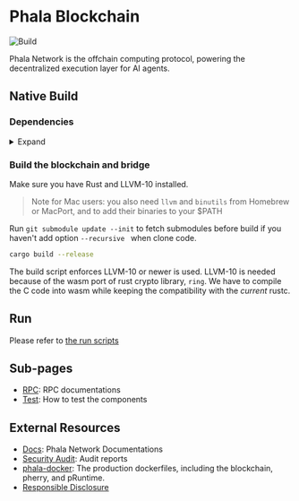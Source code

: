 # Phala Blockchain

![Build](https://github.com/Phala-Network/phala-blockchain/actions/workflows/build.yml/badge.svg)

Phala Network is the offchain computing protocol, powering the decentralized execution layer for AI agents.

## Native Build

### Dependencies

<details><summary>Expand</summary>

- System dependencies
  - Ubuntu (tested with 22.04)
  ```bash
  apt install -y build-essential pkg-config libssl-dev protobuf-compiler
  ```

  - macOS
  ```bash
  brew install protobuf
  ```

  - See [here](https://grpc.io/docs/protoc-installation/) for more protobuf installation options

- Rust

  ```bash
  curl https://sh.rustup.rs -sSf | sh
  ```

- Substrate dependencies:

   ```bash
   git submodule update --init
   sh ./scripts/init.sh
   ```

- LLVM 14

  ```bash
  wget https://apt.llvm.org/llvm.sh
  chmod +x llvm.sh
  ./llvm.sh 14
  ```

</details>

### Build the blockchain and bridge

Make sure you have Rust and LLVM-10 installed.

> Note for Mac users: you also need `llvm` and `binutils` from Homebrew or MacPort, and to add their binaries to your $PATH

Run `git submodule update --init` to fetch submodules before build if you haven't add option `--recursive ` when clone code.

```bash
cargo build --release
```

The build script enforces LLVM-10 or newer is used. LLVM-10 is needed because of the wasm port of rust
crypto library, `ring`. We have to compile the C code into wasm while keeping the compatibility with
the _current_ rustc.

## Run

Please refer to [the run scripts](./scripts/run)

## Sub-pages

- [RPC](./docs/rpc.md): RPC documentations
- [Test](./docs/test.md): How to test the components

## External Resources

- [Docs](https://docs.phala.network): Phala Network Documentations
- [Security Audit](./audit): Audit reports
- [phala-docker](https://github.com/Phala-Network/phala-docker): The production dockerfiles, including the blockchain, pherry, and pRuntime.
- [Responsible Disclosure](./docs/responsible-disclosure.md)
